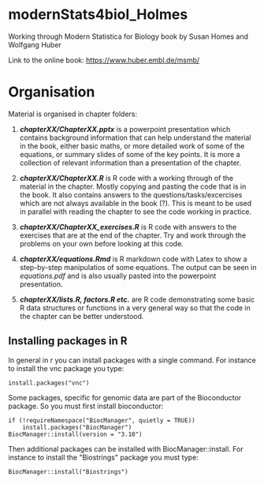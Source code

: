 # modernStats4biol_Holmes
Working through Modern Statistica for Biology book by Susan Homes and Wolfgang Huber

Link to the online book:
https://www.huber.embl.de/msmb/

# Organisation
Material is organised in chapter folders:

1) _**chapterXX/ChapterXX.pptx**_ is a powerpoint presentation which contains background information that can help understand the material in the book, either basic maths, or more detailed work of some of the equations, or summary slides of some of the key points. It is more a collection of relevant information than a presentation of the chapter.

2) _**chapterXX/ChapterXX.R**_ is R code with a working through of the material in the chapter. Mostly copying and pasting the code that is in the book. It also contains answers to the questions/tasks/excercises which are not always available in the book (?). This is meant to be used in parallel with reading the chapter to see the code working in practice.

3) _**chapterXX/ChapterXX_exercises.R**_ is R code with answers to the exercises that are at the end of the chapter. Try and work through the problems on your own before looking at this code.

4) _**chapterXX/equations.Rmd**_ is R markdown code with Latex to show a step-by-step manipulatios of some equations. The output can be seen in _equations.pdf_ and is also usually pasted into the powerpoint presentation.

5) _**chapterXX/lists.R, factors.R etc.**_ are R code demonstrating some basic R data structures or functions in a very general way so that the code in the chapter can be better understood.

## Installing packages in R
In general in r you can install packages with a single command. For instance to install the vnc package you type:
```
install.packages("vnc")
```

Some packages, specific for genomic data are part of the Bioconductor package. So you must first install bioconductor:
```
if (!requireNamespace("BiocManager", quietly = TRUE))
    install.packages("BiocManager")
BiocManager::install(version = "3.10")
```

Then additional packages can be installed with BiocManager::install. For instance to install the "Biostrings" package you
must type:
```
BiocManager::install("Biostrings")
```
